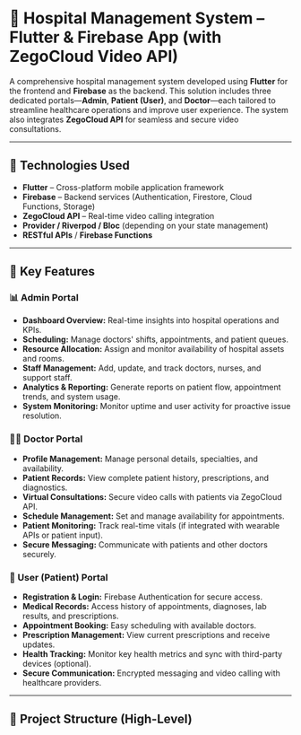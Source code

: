 # 🏥 Hospital Management System – Flutter & Firebase App (with ZegoCloud Video API)

A comprehensive hospital management system developed using **Flutter** for the frontend and **Firebase** as the backend. This solution includes three dedicated portals—**Admin**, **Patient (User)**, and **Doctor**—each tailored to streamline healthcare operations and improve user experience. The system also integrates **ZegoCloud API** for seamless and secure video consultations.

---

## 🔧 Technologies Used

- **Flutter** – Cross-platform mobile application framework
- **Firebase** – Backend services (Authentication, Firestore, Cloud Functions, Storage)
- **ZegoCloud API** – Real-time video calling integration
- **Provider / Riverpod / Bloc** (depending on your state management)
- **RESTful APIs** / **Firebase Functions**

---

## 🔐 Key Features

### 📊 Admin Portal

- **Dashboard Overview:** Real-time insights into hospital operations and KPIs.
- **Scheduling:** Manage doctors' shifts, appointments, and patient queues.
- **Resource Allocation:** Assign and monitor availability of hospital assets and rooms.
- **Staff Management:** Add, update, and track doctors, nurses, and support staff.
- **Analytics & Reporting:** Generate reports on patient flow, appointment trends, and system usage.
- **System Monitoring:** Monitor uptime and user activity for proactive issue resolution.

### 👨‍⚕️ Doctor Portal

- **Profile Management:** Manage personal details, specialties, and availability.
- **Patient Records:** View complete patient history, prescriptions, and diagnostics.
- **Virtual Consultations:** Secure video calls with patients via ZegoCloud API.
- **Schedule Management:** Set and manage availability for appointments.
- **Patient Monitoring:** Track real-time vitals (if integrated with wearable APIs or patient input).
- **Secure Messaging:** Communicate with patients and other doctors securely.

### 👤 User (Patient) Portal

- **Registration & Login:** Firebase Authentication for secure access.
- **Medical Records:** Access history of appointments, diagnoses, lab results, and prescriptions.
- **Appointment Booking:** Easy scheduling with available doctors.
- **Prescription Management:** View current prescriptions and receive updates.
- **Health Tracking:** Monitor key health metrics and sync with third-party devices (optional).
- **Secure Communication:** Encrypted messaging and video calling with healthcare providers.

---

## 🧱 Project Structure (High-Level)

